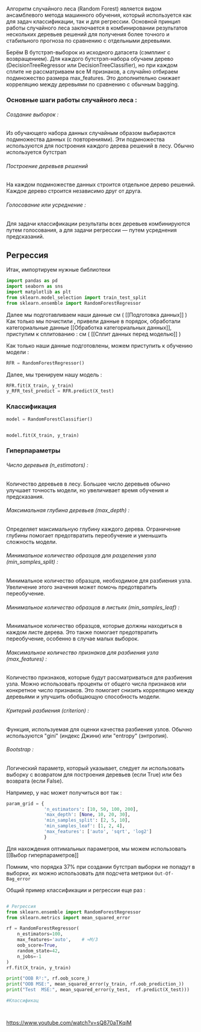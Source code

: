 Алгоритм случайного леса (Random Forest) является видом ансамблевого метода машинного обучения, который используется как для задач классификации, так и для регрессии. Основной принцип работы случайного леса заключается в комбинировании результатов нескольких деревьев решений для получения более точного и стабильного прогноза по сравнению с отдельными деревьями.

Берём B бутстрэп-выборок из исходного датасета (сэмплинг с возвращением). Для каждого бутстрэп-набора обучаем дерево (DecisionTreeRegressor или  DecisionTreeClassifier), но при каждом сплите не рассматриваем все M признаков, а случайно отбираем подмножество размера max_features. Это дополнительно снижает корреляцию между деревьями по сравнению с обычным bagging.

<h3>Основные шаги работы случайного леса :</h3>
<h6>Создание выборок :</h6>
Из обучающего набора данных случайным образом выбираются подмножества данных (с повторениями). Эти подмножества используются для построения каждого дерева решений в лесу. Обычно используется бутстрап 
<h6>Построение деревьев решений</h6>
На каждом подмножестве данных строится отдельное дерево решений. Каждое дерево строится независимо друг от друга.
<h6>Голосование или усреднение : </h6>Для задачи классификации результаты всех деревьев комбинируются путем голосования, а для задачи регрессии — путем усреднения предсказаний.

<h2>Регрессия</h2>
Итак, импортируем нужные библиотеки 

```python 
import pandas as pd
import seaborn as sns
import matplotlib as plt
from sklearn.model_selection import train_test_split
from sklearn.ensemble import RandomForestRegressor
```

Далее мы подготавливаем наши данные см ( [[Подготовка данных]] )
Как только мы почистили , привели данные в порядок, обработали категориальные данные [[Обработка категориальных данных]],  приступим к сплитованию :
см ( [[Сплит данных перед моделью]] )

Как только наши данные подготовлены, можем приступить к обучению модели : 

```python 
RFR = RandomForestRegressor()
```

Далее, мы тренируем нашу модель : 

```python 
RFR.fit(X_train, y_train)
y_RFR_test_predict = RFR.predict(X_test)
```

<h3>Классификация</h6>

```python 
model = RandomForestClassifier()


model.fit(X_train, y_train) 
```

<h3>Гиперпараметры</h6>
<h6>Число деревьев (n_estimators) :</h6>
Количество деревьев в лесу. Большее число деревьев обычно улучшает точность модели, но увеличивает время обучения и предсказания.

<h6>Максимальная глубина деревьев (max_depth) : </h6>
Определяет максимальную глубину каждого дерева. Ограничение глубины помогает предотвратить переобучение и уменьшить сложность модели.

<h6>Минимальное количество образцов для разделения узла (min_samples_split) :</h6>
Минимальное количество образцов, необходимое для разбиения узла. Увеличение этого значения может помочь предотвратить переобучение.

<h6>Минимальное количество образцов в листьях (min_samples_leaf) : </h6> Минимальное количество образцов, которые должны находиться в каждом листе дерева. Это также помогает предотвратить переобучение, особенно в случае малых выборок.

<h6>Максимальное количество признаков для разбиения узла (max_features) :</h6>
Количество признаков, которые будут рассматриваться для разбиения узла. Можно использовать проценты от общего числа признаков или конкретное число признаков. Это помогает снизить корреляцию между деревьями и улучшить обобщающую способность модели.

<h6>Критерий разбиения (criterion) :</h6>
Функция, используемая для оценки качества разбиения узлов. Обычно используются "gini" (индекс Джини) или "entropy" (энтропия).

<h6>Bootstrap : </h6>
Логический параметр, который указывает, следует ли использовать выборку с возвратом для построения деревьев (если True) или без возврата (если False).

Например, у нас может получиться вот так : 

```python
param_grid = { 
			  'n_estimators': [10, 50, 100, 200], 
			  'max_depth': [None, 10, 20, 30], 
			  'min_samples_split': [2, 5, 10], 
			  'min_samples_leaf': [1, 2, 4], 
			  'max_features': ['auto', 'sqrt', 'log2'] 
			  }
```

Для нахождения оптимальных параметров, мы можем использовать [[Выбор гиперпараметров]]


Помним, что порядка 37% при создании бутстрап выборки не попадут в выборки, их можно использовать для подсчета метрики `Out-Of-Bag_error`


Общий пример классификации и регрессии еще раз : 

```python

# Регрессия 
from sklearn.ensemble import RandomForestRegressor
from sklearn.metrics import mean_squared_error

rf = RandomForestRegressor(
    n_estimators=100,
    max_features='auto',    # ≈M/3
    oob_score=True,
    random_state=42,
    n_jobs=-1
)
rf.fit(X_train, y_train)

print("OOB R²:", rf.oob_score_)
print("OOB MSE:", mean_squared_error(y_train, rf.oob_prediction_))
print("Test  MSE:", mean_squared_error(y_test,  rf.predict(X_test)))

#Классификац




```


https://www.youtube.com/watch?v=sQ870aTKqiM